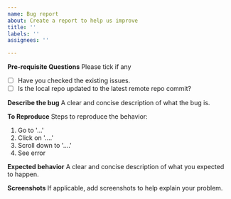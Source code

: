 ```yaml
---
name: Bug report
about: Create a report to help us improve
title: ''
labels: ''
assignees: ''

---
```


**Pre-requisite Questions**
Please tick if any
- [ ] Have you checked the existing issues.
- [ ] Is the local repo updated to the latest remote repo commit?

**Describe the bug**
A clear and concise description of what the bug is.

**To Reproduce**
Steps to reproduce the behavior:
1. Go to '...'
2. Click on '....'
3. Scroll down to '....'
4. See error

**Expected behavior**
A clear and concise description of what you expected to happen.

**Screenshots**
If applicable, add screenshots to help explain your problem.

